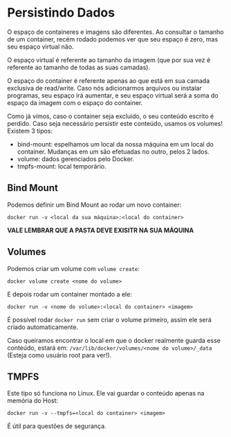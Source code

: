 # Persistindo Dados

O espaço de containeres e imagens são diferentes. Ao consultar o tamanho de um container, recém rodado
podemos ver que seu espaço é zero, mas seu espaço virtual não.

O espaço virtual é referente ao tamanho da imagem (que por sua vez é referente ao tamanho de todas as suas camadas).

O espaço do container é referente apenas ao que está em sua camada exclusiva de read/write. 
Caso nós adicionarmos arquivos ou instalar programas, seu espaço irá aumentar, e seu espaço virtual será a 
soma do espaço da imagem com o espaço do container.

Como já vímos, caso o container seja excluido, o seu conteúdo escrito é perdido. Caso seja necessário
persistir este conteúdo, usamos os volumes! Existem 3 tipos:

- bind-mount: espelhamos um local da nossa máquina em um local do container. Mudanças em um são efetuadas no outro, pelos 2 lados.
- volume: dados gerenciados pelo Docker.
- tmpfs-mount: local temporário.

## Bind Mount

Podemos definir um Bind Mount ao rodar um novo container:

	docker run -v <local da sua máquina>:<local do container>

**VALE LEMBRAR QUE A PASTA DEVE EXISITR NA SUA MÁQUINA**

## Volumes

Podemos criar um volume com `volume create`:

	docker volume create <nome do volume>

E depois rodar um container montado a ele:

	docker run -v <nome do volume>:<local do container> <imagem>

É possível rodar `docker run` sem criar o volume primeiro, assim ele será criado automaticamente.

Caso queiramos encontrar o local em que o docker realmente guarda esse conteúdo, estará em: 
`/var/lib/docker/volumes/<nome do volume>/_data` (Esteja como usuário root para ver!).

## TMPFS

Este tipo só funciona no Linux. Ele vai guardar o conteúdo apenas na memória do Host:

	docker run -v --tmpfs=<local do container> <imagem>

É útil para questões de segurança.
